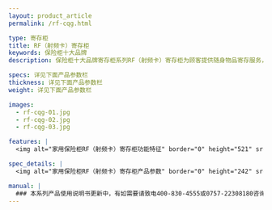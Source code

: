 ```yaml
---
layout: product_article
permalink: /rf-cqg.html

type: 寄存柜
title: RF（射频卡）寄存柜
keywords: 保险柜十大品牌
description: 保险柜十大品牌寄存柜系列RF（射频卡）寄存柜为顾客提供随身物品寄存服务，为企业产生了一定的经济效益和社会效益，广泛应用于游泳馆、水上乐园等。

specs: 详见下面产品参数栏
thickness: 详见下面产品参数栏
weight: 详见下面产品参数栏

images:
  - rf-cqg-01.jpg
  - rf-cqg-02.jpg
  - rf-cqg-03.jpg

features: |
  <img alt="家用保险柜RF（射频卡）寄存柜功能特征" border="0" height="521" src="%PRODIMGS%/rf-cqg-gn.jpg" width="538" />

spec_details: |
  <img alt="家用保险柜RF（射频卡）寄存柜产品参数" border="0" height="242" src="%PRODIMGS%/rf-cqg-cpcs.jpg" width="538" />

manual: |
  ### 本系列产品使用说明书更新中，有如需要请致电400-830-4555或0757-22308180咨询，谢谢！
---
```

